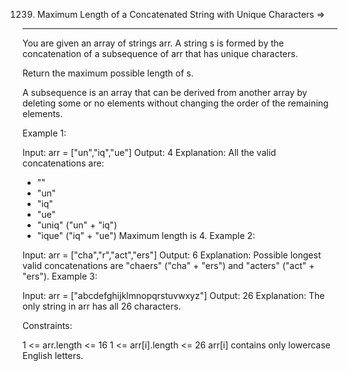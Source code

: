 1239. Maximum Length of a Concatenated String with Unique Characters  =>
--------------------------------------------------------------------


You are given an array of strings arr. A string s is formed by the concatenation of a subsequence of arr that has unique characters.

Return the maximum possible length of s.

A subsequence is an array that can be derived from another array by deleting some or no elements without changing the order of the remaining elements.

 

Example 1:

Input: arr = ["un","iq","ue"]
Output: 4
Explanation: All the valid concatenations are:
- ""
- "un"
- "iq"
- "ue"
- "uniq" ("un" + "iq")
- "ique" ("iq" + "ue")
Maximum length is 4.
Example 2:

Input: arr = ["cha","r","act","ers"]
Output: 6
Explanation: Possible longest valid concatenations are "chaers" ("cha" + "ers") and "acters" ("act" + "ers").
Example 3:

Input: arr = ["abcdefghijklmnopqrstuvwxyz"]
Output: 26
Explanation: The only string in arr has all 26 characters.
 

Constraints:

1 <= arr.length <= 16
1 <= arr[i].length <= 26
arr[i] contains only lowercase English letters.

